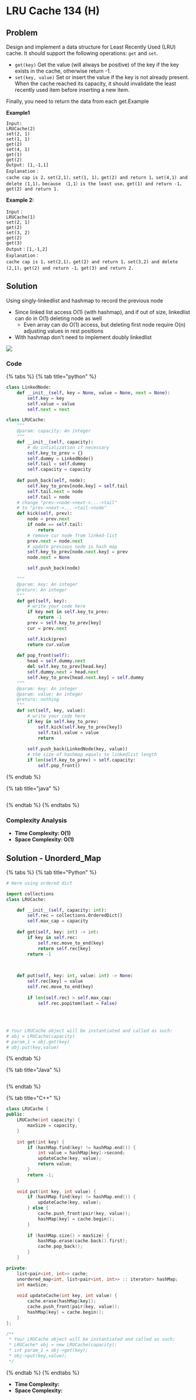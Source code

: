 # LRU Cache 134 (H)

## Problem

Design and implement a data structure for Least Recently Used (LRU) cache. It should support the following operations: `get` and `set`.

* `get(key)` Get the value (will always be positive) of the key if the key exists in the cache, otherwise return -1.
* `set(key, value)` Set or insert the value if the key is not already present. When the cache reached its capacity, it should invalidate the least recently used item before inserting a new item.

Finally, you need to return the data from each get.Example

**Example1**

```
Input:
LRUCache(2)
set(2, 1)
set(1, 1)
get(2)
set(4, 1)
get(1)
get(2)
Output: [1,-1,1]
Explanation：
cache cap is 2，set(2,1)，set(1, 1)，get(2) and return 1，set(4,1) and delete (1,1)，because （1,1）is the least use，get(1) and return -1，get(2) and return 1.
```

**Example 2:**

```
Input：
LRUCache(1)
set(2, 1)
get(2)
set(3, 2)
get(2)
get(3)
Output：[1,-1,2]
Explanation：
cache cap is 1，set(2,1)，get(2) and return 1，set(3,2) and delete (2,1)，get(2) and return -1，get(3) and return 2.
```

## Solution

Using singly-linkedlist and hashmap to record the previous node

* Since linked list access O(1) (with hashmap), and if out of size, linkedlist can do in O(1) deleting node as well
  * Even array can do O(1) access, but deleting first node require O(n) adjusting values in rest positions
* With hashmap don't need to implement doubly linkedlist

![](<../../.gitbook/assets/Screen Shot 2021-04-25 at 11.57.55 PM.png>)

### Code

{% tabs %}
{% tab title="python" %}
```python
class LinkedNode:
    def __init__(self, key = None, value = None, next = None):
        self.key = key
        self.value = value
        self.next = next

class LRUCache:
    """
    @param: capacity: An integer
    """
    def __init__(self, capacity):
        # do intialization if necessary
        self.key_to_prev = {}
        self.dummy = LinkedNode()
        self.tail = self.dummy
        self.capacity = capacity
    
    def push_back(self, node):
        self.key_to_prev[node.key] = self.tail
        self.tail.next = node
        self.tail = node
    # change "prev->node->next->...->tail"
    # to "prev->next->...->tail->node"
    def kick(self, prev):
        node = prev.next
        if node == self.tail:
            return 
        # remove cur node from linked-list
        prev.next = node.next
        # update previous node in hash map
        self.key_to_prev[node.next.key] = prev
        node.next = None

        self.push_back(node)

    """
    @param: key: An integer
    @return: An integer
    """
    def get(self, key):
        # write your code here
        if key not in self.key_to_prev:
            return -1
        prev = self.key_to_prev[key]
        cur = prev.next

        self.kick(prev)
        return cur.value
    
    def pop_front(self):
        head = self.dummy.next
        del self.key_to_prev[head.key]
        self.dummy.next = head.next
        self.key_to_prev[head.next.key] = self.dummy
    """
    @param: key: An integer
    @param: value: An integer
    @return: nothing
    """
    def set(self, key, value):
        # write your code here
        if key in self.key_to_prev:
            self.kick(self.key_to_prev[key])
            self.tail.value = value
            return
        
        self.push_back(LinkedNode(key, value))
        # the size of hashmap equals to linkedlist length
        if len(self.key_to_prev) > self.capacity:
            self.pop_front()

```
{% endtab %}

{% tab title="java" %}
```
```
{% endtab %}
{% endtabs %}

### Complexity Analysis

* **Time Complexity: O(1)**
* **Space Complexity: O(1)**

## Solution **- Unorderd\_Map**

{% tabs %}
{% tab title="Python" %}
```python
# Here using ordered dict

import collections
class LRUCache:

    def __init__(self, capacity: int):
        self.rec = collections.OrderedDict()
        self.max_cap = capacity
        
    def get(self, key: int) -> int:
        if key in self.rec:
            self.rec.move_to_end(key)
            return self.rec[key]
        return -1
        
        

    def put(self, key: int, value: int) -> None:
        self.rec[key] = value
        self.rec.move_to_end(key)
        
        if len(self.rec) > self.max_cap:
            self.rec.popitem(last = False)
        
            
        
    
# Your LRUCache object will be instantiated and called as such:
# obj = LRUCache(capacity)
# param_1 = obj.get(key)
# obj.put(key,value)
```
{% endtab %}

{% tab title="Java" %}
```java
```
{% endtab %}

{% tab title="C++" %}
```cpp
class LRUCache {
public:
    LRUCache(int capacity) {
        maxSize = capacity;
    }
    
    int get(int key) {
        if (hashMap.find(key) != hashMap.end()) {
            int value = hashMap[key]->second;
            updateCache(key, value);
            return value;
        }     
        return -1;
    }
    
    void put(int key, int value) {
        if (hashMap.find(key) != hashMap.end()) {
            updateCache(key, value);
        } else {
            cache.push_front(pair(key, value));
            hashMap[key] = cache.begin();
        }
        
        if (hashMap.size() > maxSize) {
            hashMap.erase(cache.back().first);
            cache.pop_back();
        }
    }

private:
    list<pair<int, int>> cache;
    unordered_map<int, list<pair<int, int>> :: iterator> hashMap;
    int maxSize;
    
    void updateCache(int key, int value) {
        cache.erase(hashMap[key]);
        cache.push_front(pair(key, value));
        hashMap[key] = cache.begin();
    }
};

/**
 * Your LRUCache object will be instantiated and called as such:
 * LRUCache* obj = new LRUCache(capacity);
 * int param_1 = obj->get(key);
 * obj->put(key,value);
 */
```
{% endtab %}
{% endtabs %}

* **Time Complexity:**
* **Space Complexity:**
